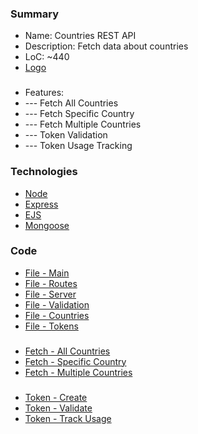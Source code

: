 ### Summary
- Name: Countries REST API
- Description: Fetch data about countries
- LoC: ~440
- [Logo](https://github.com/Sinc0/NodeCountriesRestAPI/blob/master/public/icon.png)
###
- Features:
- \--- Fetch All Countries
- \--- Fetch Specific Country
- \--- Fetch Multiple Countries
- \--- Token Validation
- \--- Token Usage Tracking

### Technologies
- [Node](https://www.nodejs.org)
- [Express](https://expressjs.com)
- [EJS](https://ejs.co)
- [Mongoose](https://mongoosejs.com)

### Code
- [File - Main](https://github.com/Sinc0/NodeCountriesRestAPI/blob/master/views/index.ejs)
- [File - Routes](https://github.com/Sinc0/NodeCountriesRestAPI/blob/master/routes.js)
- [File - Server](https://github.com/Sinc0/NodeCountriesRestAPI/blob/master/server.js)
- [File - Validation](https://github.com/Sinc0/NodeCountriesRestAPI/blob/master/validation.js)
- [File - Countries](https://github.com/Sinc0/NodeCountriesRestAPI/blob/master/controllers/countries.js)
- [File - Tokens](https://github.com/Sinc0/NodeCountriesRestAPI/blob/master/controllers/tokens.js)
###
- [Fetch - All Countries](https://github.com/Sinc0/NodeCountriesRestAPI/blob/master/controllers/countries.js#L11-L48)
- [Fetch - Specific Country](https://github.com/Sinc0/NodeCountriesRestAPI/blob/master/controllers/countries.js#L52-L109)
- [Fetch - Multiple Countries](https://github.com/Sinc0/NodeCountriesRestAPI/blob/master/controllers/countries.js#L113-L176)
###
- [Token - Create](https://github.com/Sinc0/NodeCountriesRestAPI/blob/master/controllers/tokens.js#L7-L25)
- [Token - Validate](https://github.com/Sinc0/NodeCountriesRestAPI/blob/master/validation.js#L6-L35)
- [Token - Track Usage](https://github.com/Sinc0/NodeCountriesRestAPI/blob/master/controllers/countries.js#L45-L46)